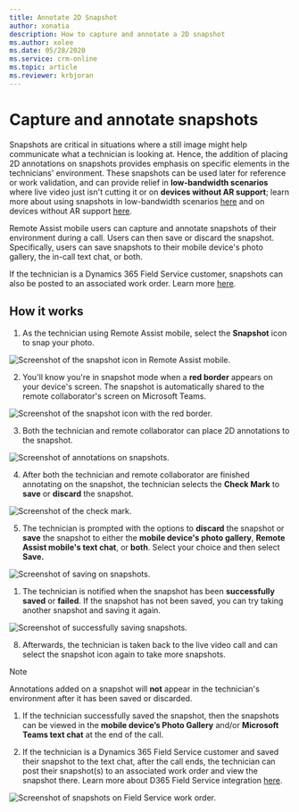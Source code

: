 ```yaml
---
title: Annotate 2D Snapshot
author: xonatia
description: How to capture and annotate a 2D snapshot
ms.author: xolee
ms.date: 05/28/2020
ms.service: crm-online
ms.topic: article
ms.reviewer: krbjoran
---
```

# Capture and annotate snapshots 

Snapshots are critical in situations where a still image might help communicate what a technician is looking at. Hence, the addition of placing 2D annotations on snapshots provides emphasis on specific elements in the technicians' environment. These snapshots can be used later for reference or work validation, and can provide relief in **low-bandwidth scenarios** where live video just isn't cutting it or on **devices without AR support**; learn more about using snapshots in low-bandwidth scenarios [here](https://docs.microsoft.com/dynamics365/mixed-reality/remote-assist/mobile-app/poor-network-connectivity) and on devices without AR support [here](../mobile-app/using-devices-without-AR.md). 

Remote Assist mobile users can capture and annotate snapshots of their environment during a call. Users can then save or discard the snapshot. Specifically, users can save snapshots to their mobile device's photo gallery, the in-call text chat, or both.

If the technician is a Dynamics 365 Field Service customer, snapshots can also be posted to an associated work order. Learn more [here](https://docs.microsoft.com/dynamics365/mixed-reality/remote-assist/mobile-app/fs-integration).

## How it works

1. As the technician using Remote Assist mobile, select the **Snapshot** icon to snap your photo. 

![Screenshot of the snapshot icon in Remote Assist mobile.](./media/snapshot1.png "Snapshot Icon")

2. You'll know you're in snapshot mode when a **red border** appears on your device's screen. The snapshot is automatically shared to the remote collaborator's screen on Microsoft Teams.

![Screenshot of the snapshot icon with the red border.](./media/snapshot2.png "Red Border")

3. Both the technician and remote collaborator can place 2D annotations to the snapshot. 

![Screenshot of annotations on snapshots.](./media/snapshot4.png "Annotate snapshot")

4.	After both the technician and remote collaborator are finished annotating on the snapshot, the technician selects the **Check Mark** to **save** or **discard** the snapshot.  

![Screenshot of the check mark.](./media/snapshot4.png "Check Mark")

5.	The technician is prompted with the options to **discard** the snapshot or **save** the snapshot to either the **mobile device's photo gallery**, **Remote Assist mobile's text chat**, or **both**. Select your choice and then select **Save.**

![Screenshot of saving on snapshots.](./media/snapshot6a.png "Save snapshot")

1. The technician is notified when the snapshot has been **successfully saved** or **failed**. If the snapshot has not been saved, you can try taking another snapshot and saving it again. 

![Screenshot of successfully saving snapshots.](./media/snapshot7a.png "Saving snapshot success")

8. Afterwards, the technician is taken back to the live video call and can select the snapshot icon again to take more snapshots. 
   
>[!NOTE] 
> Annotations added on a snapshot will **not** appear in the technician's environment after it has been saved or discarded. 

1. If the technician successfully saved the snapshot, then the snapshots can be viewed in the **mobile device’s Photo Gallery** and/or **Microsoft Teams text chat** at the end of the call. 

2.  If the technician is a Dynamics 365 Field Service customer and saved their snapshot to the text chat, after the call ends, the technician can post their snapshot(s) to an associated work order and view the snapshot there. Learn more about D365 Field Service integration [here](https://docs.microsoft.com/dynamics365/mixed-reality/remote-assist/mobile-app/fs-integration).

![Screenshot of snapshots on Field Service work order.](./media/12.png "Field Service")
